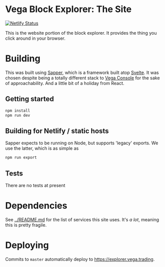 #  Vega Block Explorer: The Site
[![Netlify Status](https://api.netlify.com/api/v1/badges/4fff1f7f-315e-46dd-b821-2ddae569ebbc/deploy-status)](https://app.netlify.com/sites/vega-testnet-explorer/deploys)

This is the website portion of the block explorer. It provides the thing you click around in your browser.

# Building
This was built using [Sapper](https://sapper.svelte.dev/), which is a framework built atop [Svelte](https://svelte.dev/).
It was chosen despite being a totally different stack to [Vega Console](https://github.com/vegaprotocol/console) for the sake
of approachability. And a little bit of a holiday from React.

## Getting started
```bash
npm install
npm run dev
```

## Building for Netlify / static hosts
Sapper expects to be running on Node, but supports 'legacy' exports. We use the latter, which is as simple as
```bash
npm run export 
```

## Tests
There are no tests at present

# Dependencies
See [../README.md](../README.md) for the list of services this site uses. It's *a lot*, meaning this is pretty fragile.

# Deploying
Commits to `master` automatically deploy to https://explorer.vega.trading.
